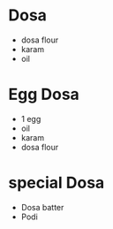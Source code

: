 # Dosa

* dosa flour
* karam
* oil

# Egg Dosa

* 1 egg
* oil
* karam
* dosa flour

# special Dosa

* Dosa batter
* Podi

